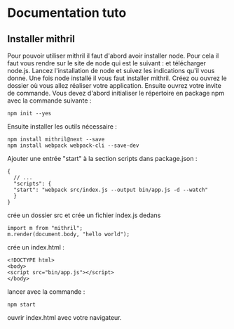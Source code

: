 # Documentation tuto 
## Installer mithril
Pour pouvoir utiliser mithril il faut d'abord avoir installer node. Pour cela il faut vous rendre sur le site de node qui est le suivant : et télécharger node.js. Lancez l'installation de node et suivez les indications qu'il vous donne. Une fois node installé il vous faut installer mithril. Créez ou ouvrez le dossier où vous allez réaliser votre application. Ensuite ouvrez votre invite de commande. Vous devez d'abord initialiser le répertoire en package npm avec la commande suivante : 

    npm init --yes 
    
Ensuite installer les outils nécessaire :

    npm install mithril@next --save 
    npm install webpack webpack-cli --save-dev
    
Ajouter une entrée "start" à la section scripts dans package.json : 

    {
      // ...
      "scripts": {
      "start": "webpack src/index.js --output bin/app.js -d --watch"
      }
    }
crée un dossier src et crée un fichier index.js dedans
    
    import m from "mithril";
    m.render(document.body, "hello world");

crée un index.html : 

    <!DOCTYPE html>
    <body>
    <script src="bin/app.js"></script>
    </body>

lancer avec la commande :

    npm start
    
ouvrir index.html avec votre navigateur.
